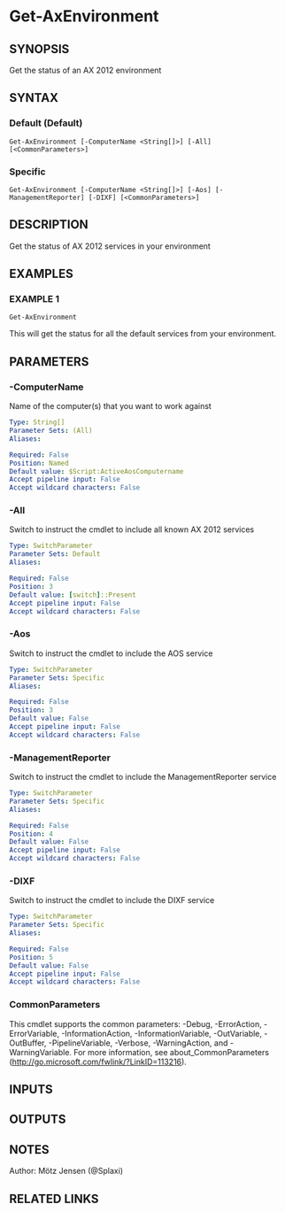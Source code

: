 ﻿---
external help file: ax2012.tools-help.xml
Module Name: ax2012.tools
online version:
schema: 2.0.0
---

# Get-AxEnvironment

## SYNOPSIS
Get the status of an AX 2012 environment

## SYNTAX

### Default (Default)
```
Get-AxEnvironment [-ComputerName <String[]>] [-All] [<CommonParameters>]
```

### Specific
```
Get-AxEnvironment [-ComputerName <String[]>] [-Aos] [-ManagementReporter] [-DIXF] [<CommonParameters>]
```

## DESCRIPTION
Get the status of AX 2012 services in your environment

## EXAMPLES

### EXAMPLE 1
```
Get-AxEnvironment
```

This will get the status for all the default services from your environment.

## PARAMETERS

### -ComputerName
Name of the computer(s) that you want to work against

```yaml
Type: String[]
Parameter Sets: (All)
Aliases:

Required: False
Position: Named
Default value: $Script:ActiveAosComputername
Accept pipeline input: False
Accept wildcard characters: False
```

### -All
Switch to instruct the cmdlet to include all known AX 2012 services

```yaml
Type: SwitchParameter
Parameter Sets: Default
Aliases:

Required: False
Position: 3
Default value: [switch]::Present
Accept pipeline input: False
Accept wildcard characters: False
```

### -Aos
Switch to instruct the cmdlet to include the AOS service

```yaml
Type: SwitchParameter
Parameter Sets: Specific
Aliases:

Required: False
Position: 3
Default value: False
Accept pipeline input: False
Accept wildcard characters: False
```

### -ManagementReporter
Switch to instruct the cmdlet to include the ManagementReporter service

```yaml
Type: SwitchParameter
Parameter Sets: Specific
Aliases:

Required: False
Position: 4
Default value: False
Accept pipeline input: False
Accept wildcard characters: False
```

### -DIXF
Switch to instruct the cmdlet to include the DIXF service

```yaml
Type: SwitchParameter
Parameter Sets: Specific
Aliases:

Required: False
Position: 5
Default value: False
Accept pipeline input: False
Accept wildcard characters: False
```

### CommonParameters
This cmdlet supports the common parameters: -Debug, -ErrorAction, -ErrorVariable, -InformationAction, -InformationVariable, -OutVariable, -OutBuffer, -PipelineVariable, -Verbose, -WarningAction, and -WarningVariable.
For more information, see about_CommonParameters (http://go.microsoft.com/fwlink/?LinkID=113216).

## INPUTS

## OUTPUTS

## NOTES
Author: Mötz Jensen (@Splaxi)

## RELATED LINKS
